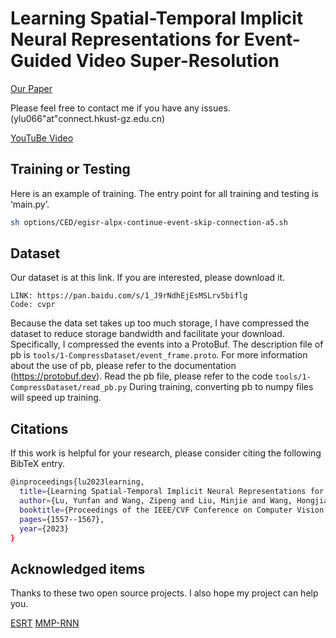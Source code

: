 # Learning Spatial-Temporal Implicit Neural Representations for Event-Guided Video Super-Resolution


[Our Paper](https://openaccess.thecvf.com/content/CVPR2023/papers/Lu_Learning_Spatial-Temporal_Implicit_Neural_Representations_for_Event-Guided_Video_Super-Resolution_CVPR_2023_paper.pdf)

Please feel free to contact me if you have any issues. (ylu066"at"connect.hkust-gz.edu.cn)


<!-- [video](https://www.youtube.com/watch?v=ty531p2Me7Qng) -->
[YouTuBe Video](https://www.youtube.com/watch?v=ty531p2Me7Qng)

## Training or Testing

Here is an example of training. The entry point for all training and testing is ‘main.py’.

```sh
sh options/CED/egisr-alpx-continue-event-skip-connection-a5.sh
```

## Dataset

Our dataset is at this link. If you are interested, please download it.

```
LINK: https://pan.baidu.com/s/1_J9rNdhEjEsMSLrv5biflg
Code: cvpr
```

Because the data set takes up too much storage, I have compressed the dataset to reduce storage bandwidth and facilitate your download.
Specifically, I compressed the events into a ProtoBuf.
The description file of pb is `tools/1-CompressDataset/event_frame.proto`.
For more information about the use of pb, please refer to the documentation (https://protobuf.dev).
Read the pb file, please refer to the code `tools/1-CompressDataset/read_pb.py`
During training, converting pb to numpy files will speed up training.

## Citations

If this work is helpful for your research, please consider citing the following BibTeX entry.

```sh
@inproceedings{lu2023learning,
  title={Learning Spatial-Temporal Implicit Neural Representations for Event-Guided Video Super-Resolution},
  author={Lu, Yunfan and Wang, Zipeng and Liu, Minjie and Wang, Hongjian and Wang, Lin},
  booktitle={Proceedings of the IEEE/CVF Conference on Computer Vision and Pattern Recognition},
  pages={1557--1567},
  year={2023}
}
```

## Acknowledged items

Thanks to these two open source projects. I also hope my project can help you.

[ESRT](https://github.com/luissen/ESRT)
[MMP-RNN](https://github.com/sollynoay/MMP-RNN)